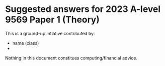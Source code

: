 # Suggested answers for 2023 A-level 9569 Paper 1 (Theory) 
This is a ground-up intiative contributed by:
- name (class)
- 
Nothing in this document constitues computing/financial advice.

